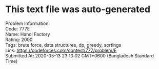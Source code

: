 # This text file was auto-generated  
  
Problem Information:  
Code: 777E  
Name: Hanoi Factory  
Rating: 2000  
Tags: brute force, data structures, dp, greedy, sortings  
Link: https://codeforces.com/contest/777/problem/E  
Submitted At: 2020-05-13 23:13:02 GMT+0600 (Bangladesh Standard Time)  
